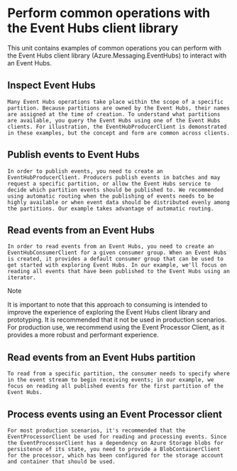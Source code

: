 # Perform common operations with the Event Hubs client library

This unit contains examples of common operations you can perform with the Event Hubs client library (Azure.Messaging.EventHubs) to interact with an Event Hubs.

## Inspect Event Hubs
    Many Event Hubs operations take place within the scope of a specific partition. Because partitions are owned by the Event Hubs, their names are assigned at the time of creation. To understand what partitions are available, you query the Event Hubs using one of the Event Hubs clients. For illustration, the EventHubProducerClient is demonstrated in these examples, but the concept and form are common across clients.

## Publish events to Event Hubs
    In order to publish events, you need to create an EventHubProducerClient. Producers publish events in batches and may request a specific partition, or allow the Event Hubs service to decide which partition events should be published to. We recommended using automatic routing when the publishing of events needs to be highly available or when event data should be distributed evenly among the partitions. Our example takes advantage of automatic routing.

## Read events from an Event Hubs
    In order to read events from an Event Hubs, you need to create an EventHubConsumerClient for a given consumer group. When an Event Hubs is created, it provides a default consumer group that can be used to get started with exploring Event Hubs. In our example, we'll focus on reading all events that have been published to the Event Hubs using an iterator.

 Note

It is important to note that this approach to consuming is intended to improve the experience of exploring the Event Hubs client library and prototyping. It is recommended that it not be used in production scenarios. For production use, we recommend using the Event Processor Client, as it provides a more robust and performant experience.

## Read events from an Event Hubs partition
    To read from a specific partition, the consumer needs to specify where in the event stream to begin receiving events; in our example, we focus on reading all published events for the first partition of the Event Hubs.

## Process events using an Event Processor client
    For most production scenarios, it's recommended that the EventProcessorClient be used for reading and processing events. Since the EventProcessorClient has a dependency on Azure Storage blobs for persistence of its state, you need to provide a BlobContainerClient for the processor, which has been configured for the storage account and container that should be used.

